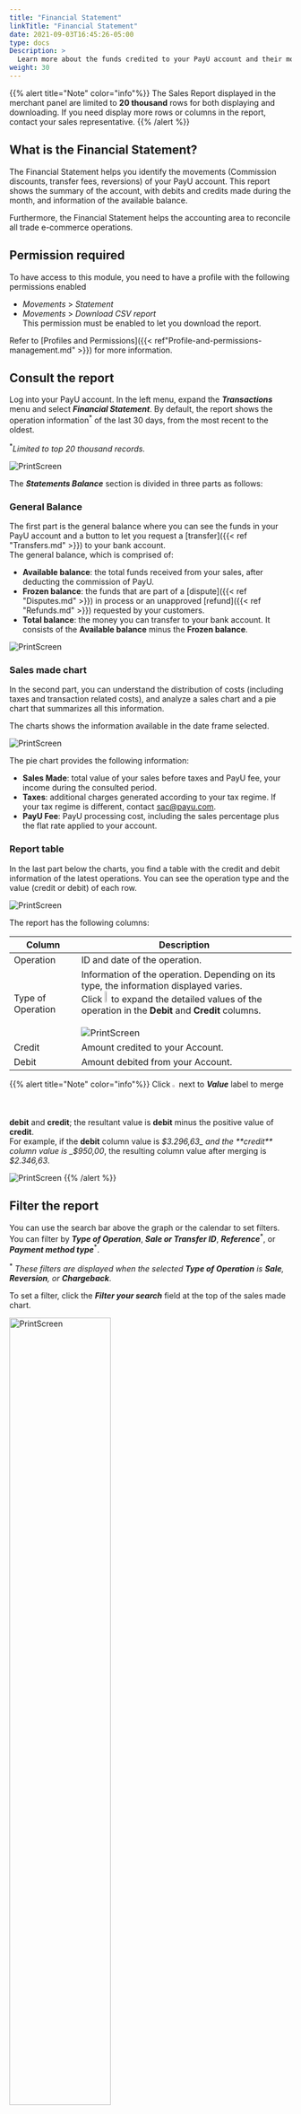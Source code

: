 ```yaml
---
title: "Financial Statement"
linkTitle: "Financial Statement"
date: 2021-09-03T16:45:26-05:00
type: docs
Description: >
  Learn more about the funds credited to your PayU account and their movements. In this section, you can also know the data available in this report.
weight: 30
---
```


{{% alert title="Note" color="info"%}}
The Sales Report displayed in the merchant panel are limited to **20 thousand** rows for both displaying and downloading. If you need display more rows or columns in the report, contact your sales representative.
{{% /alert %}}

## What is the Financial Statement?
The Financial Statement helps you identify the movements (Commission discounts, transfer fees, reversions) of your PayU account. This report shows the summary of the account, with debits and credits made during the month, and information of the available balance.

Furthermore, the Financial Statement helps the accounting area to reconcile all trade e-commerce operations.

## Permission required
To have access to this module, you need to have a profile with the following permissions enabled

* _Movements_ > _Statement_	
* _Movements_ > _Download CSV report_<br>This permission must be enabled to let you download the report.

Refer to [Profiles and Permissions]({{< ref"Profile-and-permissions-management.md" >}}) for more information.

## Consult the report
Log into your PayU account. In the left menu, expand the _**Transactions**_ menu and select _**Financial Statement**_. By default, the report shows the operation information<sup>\*</sup> of the last 30 days, from the most recent to the oldest. 

<sup>*</sup>_Limited to top 20 thousand records._

![PrintScreen](/assets/Reports/Reports_19.png)

The **_Statements Balance_** section is divided in three parts as follows:

### General Balance
The first part is the general balance where you can see the funds in your PayU account and a button to let you request a [transfer]({{< ref "Transfers.md" >}}) to your bank account.<br>The general balance, which is comprised of:

* **Available balance**: the total funds received from your sales, after deducting the commission of PayU.
* **Frozen balance**: the funds that are part of a [dispute]({{< ref "Disputes.md" >}}) in process or an unapproved [refund]({{< ref "Refunds.md" >}}) requested by your customers.
* **Total balance**: the money you can transfer to your bank account. It consists of the **Available balance** minus the **Frozen balance**.

![PrintScreen](/assets/Reports/Reports_20.png)

### Sales made chart
In the second part, you can understand the distribution of costs (including taxes and transaction related costs), and analyze a sales chart and a pie chart that summarizes all this information.

The charts shows the information available in the date frame selected.

![PrintScreen](/assets/Reports/Reports_21.png)

The pie chart provides the following information:

* **Sales Made**: total value of your sales before taxes and PayU fee, your income during the consulted period.
* **Taxes**: additional charges generated according to your tax regime. If your tax regime is different, contact sac@payu.com.
* **PayU Fee**: PayU processing cost, including the sales percentage plus the flat rate applied to your account.

### Report table
In the last part below the charts, you find a table with the credit and debit information of the latest operations. You can see the operation type and the value (credit or debit) of each row.

![PrintScreen](/assets/Reports/Reports_22.png)

The report has the following columns:

| Column              | Description                                                                                         |
|---------------------|-----------------------------------------------------------------------------------------------------|
| Operation           | ID and date of the operation.                                                                       |
| Type of Operation   | Information of the operation. Depending on its type, the information displayed varies.<br>Click <img src="/assets/Reports/Reports_23.png" width="2%"/> to expand the detailed values of the operation in the **Debit** and **Credit** columns.<br><br>![PrintScreen](/assets/Reports/Reports_24.png) |
| Credit              | Amount credited to your Account.                                                                    |
| Debit               | Amount debited from your Account.                                                                   |

{{% alert title="Note" color="info"%}}
Click <img src="/assets/Reports/Reports_25.png" width="1.5%"/> next to _**Value**_ label to merge **debit** and **credit**; the resultant value is **debit** minus the positive value of **credit**.<br>For example, if the **debit** column value is _$3.296,63_ and the **credit** column value is _$950,00_, the resulting column value after merging is _$2.346,63_.

![PrintScreen](/assets/Reports/Reports_26.png)
{{% /alert %}}

## Filter the report
You can use the search bar above the graph or the calendar to set filters. You can filter by _**Type of Operation**_, _**Sale or Transfer ID**_, _**Reference**_<sup>\*</sup>, or _**Payment method type**_<sup>\*</sup>.

<sup>\*</sup> _These filters are displayed when the selected **Type of Operation** is **Sale**, **Reversion**, or **Chargeback**_.

To set a filter, click the _**Filter your search**_ field at the top of the sales made chart.

<img src="/assets/Reports/Reports_27.png" alt="PrintScreen" width="60%"/><br>

Configure the values for the filters and click _**Search**_. Once you click it, the filter table shows the operations that meet the selected criteria.

Along with these filters, you can also set a time frame when the buyer performed the sale using the dates filter at the top right corner.

<img src="/assets/Reports/Reports_28.png" alt="PrintScreen" width="60%"/><br>

The date range of this filter is three (3) months before the end date. If you exceed this range, The report displays the information of three (3) months after the start date.<br>To see the information of a given date, set it for both start and end date.

## Download the report
To download the report, click the _**Download**_ button located at the top or at the bottom of the report table.

![PrintScreen](/assets/Reports/Reports_29.png)

A pop up window appear where you can select the options to generate the report<sup>\*</sup>.

<img src="/assets/Reports/Reports_30.png" alt="PrintScreen" width="50%"/>

{{% alert title="Note" color="info"%}}
<sup>\*</sup> If the file format does not meet the your needs, contact your sales executive to know more about the option to send files through SFTP and the templates that we have for this report.
{{% /alert %}}

The report is automatically downloaded in an Excel (_.csv_) format. The name of the report uses the following formats:
* **CSV with what you are seeing on the screen** option: _[DownloadDateInMillis]\_statement\_report\_[AccountId].csv_
* **Balance from previous secure** option: _[AccountId]\_[DownloadDate]\_transactions.csv_<sup>\*</sup>

<sup>\*</sup> _Download date in format **dd-mm-yy-hh-mm-ss**_

<div style="display: flex;">
  <div style="float: left;width: 50%;text-align: center;margin: 10px;">
    <a href="/assets/SampleReports/1632847567058_statement_report_546703.csv">Download an example of the generated file using the <i><b>CSV with what you are seeing on the screen</b></i> option.</a>
  </div>
  <div style="float: left;width: 50%;text-align: center;margin: 10px;">
    <a href="/assets/SampleReports/546703_28-09-2021-11-48-07.285_transactions.xls">Download an example of the generated file using the <i><b>Balance from previous secure</b></i> option.</a>
  </div>
</div>
<br>

In the downloaded report, you can validate all the credits and debits of your account and also, you can reconcile the commissions of PayU that appear in the invoice received monthly.

![PrintScreen](/assets/Reports/Reports_31.png)
_PayU commissions and taxes appear in the invoice_

To reconcile the information with the [sales report]({{< ref "Sales-report.md" >}}), you can use the _**ReferenceCode**_ variable which appears in brackets in the transaction.

![PrintScreen](/assets/Reports/Reports_32.png)

In the generated report you find the following concepts.

| Concept                              | Description                                                                        |
|--------------------------------------|------------------------------------------------------------------------------------|
| **SALES**                            | Approved amount of the transaction.                                                |
| **POL_COMMISSION**                   | PayU commission: Fixed percentage established for trade + established fixed value. |
| **IVA_POL_COMMISSION**               | Tax commission.                                                                    |
| **IVA_RETENTION**                    | IVA retention.<sup>\*</sup>                                                        |
| **RENTA_RETENTION**                  | Retefuente retention.<sup>\*</sup>                                                 |
| **ICA_RETENTION**                    | ICA retention.<sup>\*</sup>                                                        |
| **RETENTION SALES**                  | Transaction refund.                                                                |
| **RETENTION POL_COMMISSION**         | Refund of the PayU Commission.                                                     |
| **RETENTION IVA_POL_COMMISSION**     | Refund of the PayU Commission tax.                                                 |
| **RETENTION IVA_RETENTION**          | Refund of the IVA retention.                                                       |
| **RETENTION RENTA_RETENTION**        | Refund of the Retefuente retention.                                                |
| **RETENTION ICA_RETENTION**          | Refund of the ICA retention.                                                       |
| **PAYMENT_ORDER**                    | Transfer of the available Balance to the registered bank account.                  |
| **PAYMENT_ORDER_POL_COMMISSION**     | Transfer cost.                                                                     |
| **IVA_PAYMENT_ORDER_POL_COMMISSION** | Transfer tax.                                                                      |
| **FREEZE_FUND**                      | Frozen balance (refunds or disputes).                                              |
| **UNFREEZE_FUND**                    | Release of the frozen amounts.                                                     |
| **CHARGEBACK**                       | Chargeback or lost dispute.                                                        |
| **DISCRETIONARY**                    | Discretionary movement or additional credit to the account.                        |

<sup>\*</sup> _Applies only to transactions with credit card._

{{% alert title="Note" color="info"%}}
The generated report is stored during 90 days in the [My downloaded reports]({{< ref "Reports.md#my-downloaded-reports" >}}) section.
{{% /alert %}}